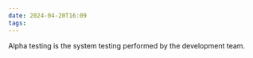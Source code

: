 ```yaml
---
date: 2024-04-20T16:09
tags: 
---
```

Alpha testing is the system testing performed by the development team.
